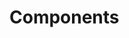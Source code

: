 <!-- Space: Projects -->
<!-- Parent: TerraformAwsLambdaFunction -->
<!-- Title: Components TerraformAwsLambdaFunction -->
<!-- Label: TerraformAwsLambdaFunction -->
<!-- Label: Project -->
<!-- Label: Components -->
<!-- Include: disclaimer.md -->
<!-- Include: ac:toc -->

# Components
